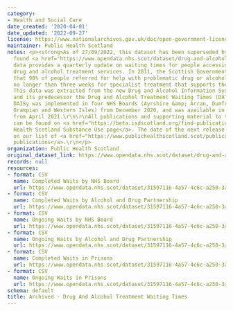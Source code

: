```yaml
---
category:
- Health and Social Care
date_created: '2020-04-01'
date_updated: '2022-09-27'
license: https://www.nationalarchives.gov.uk/doc/open-government-licence/version/3/
maintainer: Public Health Scotland
notes: <p><strong>As of 27/09/2022, this dataset has been superseded by a new version
  found <a href="https://www.opendata.nhs.scot/dataset/drug-and-alcohol-treatment-waiting-times">here</a></strong>\r\n\r\nThis
  data provides a quarterly update on waiting times for people accessing specialist
  drug and alcohol treatment services. In 2011, the Scottish Government set a standard
  that 90% of people referred for help with problematic drug or alcohol use will wait
  no longer than three weeks for specialist treatment that supports their recovery.
  This data was extracted from the new Drug and Alcohol Information System (DAISy)
  and its predecessor the Drug and Alcohol Treatment Waiting Times (DATWT) database.
  DAISy was implemented in four NHS Boards (Ayrshire &amp; Arran, Dumfries &amp; Galloway,
  Grampian and Western Isles) from December 2020, and was available in all NHS Boards
  from April 2021.\r\n\r\nAll publications and supporting material to this topic area
  can be found on <a href="https://beta.isdscotland.org/find-publications-and-data/lifestyle-and-behaviours/substance-use/">Public
  Health Scotland Substance Use page</a>. The date of the next release can be found
  on our list of <a href="https://www.publichealthscotland.scot/publications/forthcoming-publications/">forthcoming
  publications</a>.\r\n</p>
organization: Public Health Scotland
original_dataset_link: https://www.opendata.nhs.scot/dataset/drug-and-alcohol-treatment-waiting-times-archived
records: null
resources:
- format: CSV
  name: Completed Waits by NHS Board
  url: https://www.opendata.nhs.scot/dataset/31597116-4a57-4c6c-a250-3ae8baa36864/resource/00c5bfc4-d7b4-4a08-b119-c38825406d2e/download/20220628-all-quarters-completed-hb.csv
- format: CSV
  name: Completed Waits by Alcohol and Drug Partnership
  url: https://www.opendata.nhs.scot/dataset/31597116-4a57-4c6c-a250-3ae8baa36864/resource/c21dc4c0-71e6-4f5d-a5fb-00c4b2c8722b/download/20220628-all-quarters-completed-adp.csv
- format: CSV
  name: Ongoing Waits by NHS Board
  url: https://www.opendata.nhs.scot/dataset/31597116-4a57-4c6c-a250-3ae8baa36864/resource/ca67ac5b-085c-412c-947d-2a1fa2ec646b/download/20220628-all-quarters-ongoing-hb.csv
- format: CSV
  name: Ongoing Waits by Alcohol and Drug Partnership
  url: https://www.opendata.nhs.scot/dataset/31597116-4a57-4c6c-a250-3ae8baa36864/resource/691d7aea-86ea-40ea-8d8e-5afe6bbed25c/download/20220628-all-quarters-ongoing-adp.csv
- format: CSV
  name: Completed Waits in Prisons
  url: https://www.opendata.nhs.scot/dataset/31597116-4a57-4c6c-a250-3ae8baa36864/resource/b81adba8-cc76-4445-b9b6-0fcdd503f6ef/download/20220628-all-quarters-completed-prisons.csv
- format: CSV
  name: Ongoing Waits in Prisons
  url: https://www.opendata.nhs.scot/dataset/31597116-4a57-4c6c-a250-3ae8baa36864/resource/a5595172-90d7-4c3b-934f-b5dd0effd38d/download/20220628-all-quarters-ongoing-prisons.csv
schema: default
title: Archived - Drug And Alcohol Treatment Waiting Times
---
```

